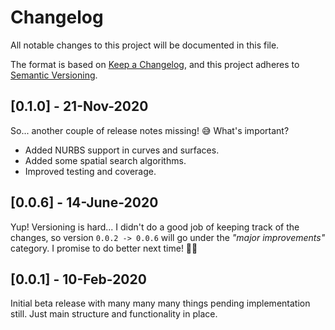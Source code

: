 # Changelog

All notable changes to this project will be documented in this file.

The format is based on [Keep a Changelog](https://keepachangelog.com/en/1.0.0/),
and this project adheres to [Semantic Versioning](https://semver.org/spec/v2.0.0.html).

## [0.1.0] - 21-Nov-2020

So... another couple of release notes missing! 😅 What's important?

- Added NURBS support in curves and surfaces.
- Added some spatial search algorithms.
- Improved testing and coverage.

## [0.0.6] - 14-June-2020

Yup! Versioning is hard... I didn't do a good job of keeping track of the changes, so version `0.0.2 -> 0.0.6` will go under the *"major improvements"* category. I promise to do better next time! 🤞🏻

## [0.0.1] - 10-Feb-2020

Initial beta release with many many many things pending implementation still. Just main structure and functionality in place.
